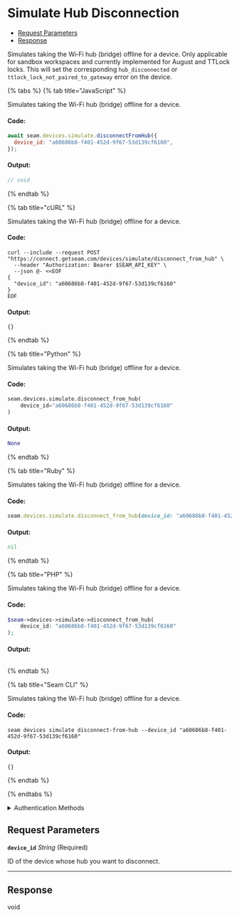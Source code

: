 # Simulate Hub Disconnection

- [Request Parameters](#request-parameters)
- [Response](#response)

Simulates taking the Wi‑Fi hub (bridge) offline for a device.
Only applicable for sandbox workspaces and currently
implemented for August and TTLock locks.
This will set the corresponding `hub_disconnected` or
`ttlock_lock_not_paired_to_gateway` error on the device.


{% tabs %}
{% tab title="JavaScript" %}

Simulates taking the Wi-Fi hub (bridge) offline for a device.

#### Code:

```javascript
await seam.devices.simulate.disconnectFromHub({
  device_id: "a60686b8-f401-452d-9f67-53d139cf6160",
});
```

#### Output:

```javascript
// void
```
{% endtab %}

{% tab title="cURL" %}

Simulates taking the Wi-Fi hub (bridge) offline for a device.

#### Code:

```curl
curl --include --request POST "https://connect.getseam.com/devices/simulate/disconnect_from_hub" \
  --header "Authorization: Bearer $SEAM_API_KEY" \
  --json @- <<EOF
{
  "device_id": "a60686b8-f401-452d-9f67-53d139cf6160"
}
EOF
```

#### Output:

```curl
{}
```
{% endtab %}

{% tab title="Python" %}

Simulates taking the Wi-Fi hub (bridge) offline for a device.

#### Code:

```python
seam.devices.simulate.disconnect_from_hub(
    device_id="a60686b8-f401-452d-9f67-53d139cf6160"
)
```

#### Output:

```python
None
```
{% endtab %}

{% tab title="Ruby" %}

Simulates taking the Wi-Fi hub (bridge) offline for a device.

#### Code:

```ruby
seam.devices.simulate.disconnect_from_hub(device_id: "a60686b8-f401-452d-9f67-53d139cf6160")
```

#### Output:

```ruby
nil
```
{% endtab %}

{% tab title="PHP" %}

Simulates taking the Wi-Fi hub (bridge) offline for a device.

#### Code:

```php
$seam->devices->simulate->disconnect_from_hub(
    device_id: "a60686b8-f401-452d-9f67-53d139cf6160"
);
```

#### Output:

```php

```
{% endtab %}

{% tab title="Seam CLI" %}

Simulates taking the Wi-Fi hub (bridge) offline for a device.

#### Code:

```seam_cli
seam devices simulate disconnect-from-hub --device_id "a60686b8-f401-452d-9f67-53d139cf6160"
```

#### Output:

```seam_cli
{}
```
{% endtab %}

{% endtabs %}


<details>

<summary>Authentication Methods</summary>

- API key
- Client session token
- Personal access token
  <br>Must also include the `seam-workspace` header in the request.

To learn more, see [Authentication](https://docs.seam.co/latest/api/authentication).
</details>

## Request Parameters

**`device_id`** *String* (Required)

ID of the device whose hub you want to disconnect.

---


## Response

void

